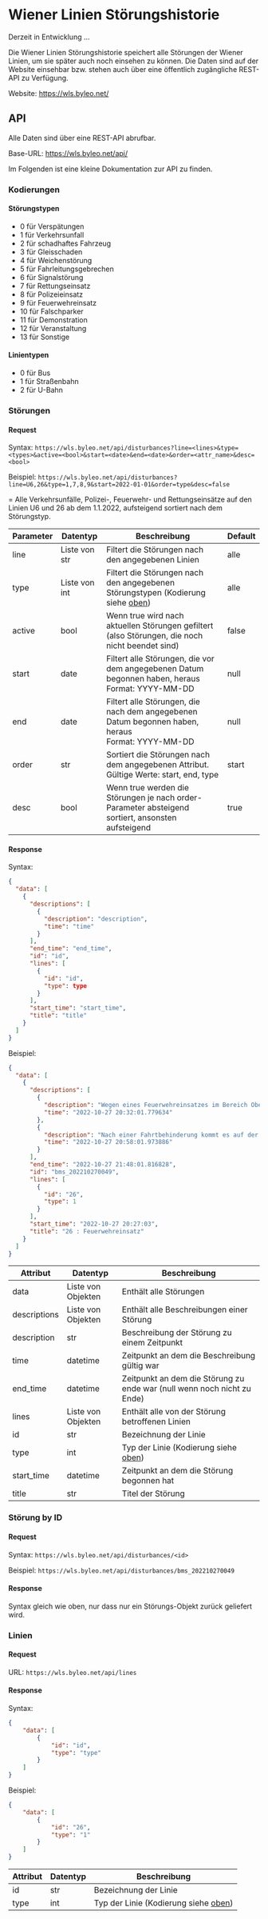 # Wiener Linien Störungshistorie

Derzeit in Entwicklung ...

Die Wiener Linien Störungshistorie speichert alle Störungen der Wiener Linien, um sie später auch noch einsehen zu können. Die Daten sind auf der Website einsehbar bzw. stehen auch über eine öffentlich zugängliche REST-API zu Verfügung.

Website: https://wls.byleo.net/

## API

Alle Daten sind über eine REST-API abrufbar.

Base-URL: https://wls.byleo.net/api/

Im Folgenden ist eine kleine Dokumentation zur API zu finden.

### Kodierungen

#### Störungstypen

- 0 für Verspätungen
- 1 für Verkehrsunfall
- 2 für schadhaftes Fahrzeug
- 3 für Gleisschaden
- 4 für Weichenstörung
- 5 für Fahrleitungsgebrechen
- 6 für Signalstörung
- 7 für Rettungseinsatz
- 8 für Polizeieinsatz
- 9 für Feuerwehreinsatz
- 10 für Falschparker
- 11 für Demonstration
- 12 für Veranstaltung
- 13 für Sonstige

#### Linientypen

- 0 für Bus
- 1 für Straßenbahn
- 2 für U-Bahn

### Störungen

#### Request

Syntax: `https://wls.byleo.net/api/disturbances?line=<lines>&type=<types>&active=<bool>&start=<date>&end=<date>&order=<attr_name>&desc=<bool>`

Beispiel: `https://wls.byleo.net/api/disturbances?line=U6,26&type=1,7,8,9&start=2022-01-01&order=type&desc=false`

= Alle Verkehrsunfälle, Polizei-, Feuerwehr- und Rettungseinsätze auf den Linien U6 und 26 ab dem 1.1.2022, aufsteigend sortiert nach dem Störungstyp.

| Parameter | Datentyp      | Beschreibung                                                 | Default |
| --------- | ------------- | ------------------------------------------------------------ | ------- |
| line      | Liste von str | Filtert die Störungen nach den angegebenen Linien            | alle    |
| type      | Liste von int | Filtert die Störungen nach den angegebenen Störungstypen (Kodierung siehe [oben](#Störungstypen)) | alle    |
| active    | bool          | Wenn true wird nach aktuellen Störungen gefiltert (also Störungen, die noch nicht beendet sind) | false   |
| start     | date          | Filtert alle Störungen, die vor dem angegebenen Datum begonnen haben, heraus<br />Format: YYYY-MM-DD | null    |
| end       | date          | Filtert alle Störungen, die nach dem angegebenen Datum begonnen haben, heraus<br />Format: YYYY-MM-DD | null    |
| order     | str           | Sortiert die Störungen nach dem angegebenen Attribut. Gültige Werte: start, end, type | start   |
| desc      | bool          | Wenn true werden die Störungen je nach order-Parameter absteigend sortiert, ansonsten aufsteigend | true    |

#### Response

Syntax:

```json
{
  "data": [
    {
      "descriptions": [
        {
          "description": "description",
          "time": "time"
        }
      ],
      "end_time": "end_time",
      "id": "id",
      "lines": [
        {
          "id": "id",
          "type": type
        }
      ],
      "start_time": "start_time",
      "title": "title"
    }
  ]
}
```

Beispiel:

```json
{
  "data": [
    {
      "descriptions": [
        {
          "description": "Wegen eines Feuerwehreinsatzes im Bereich Oberfeldgasse 51 fährt die Linie 26 nur zwischen Strebersdorf, Edmund-Hawranek-Platz und Josef-Baumann-Gasse. Die Störung dauert voraussichtlich bis 21:15 Uhr!",
          "time": "2022-10-27 20:32:01.779634"
        },
        {
          "description": "Nach einer Fahrtbehinderung kommt es auf der Linie 26 zu unterschiedlichen Intervallen.",
          "time": "2022-10-27 20:58:01.973886"
        }
      ],
      "end_time": "2022-10-27 21:48:01.816828",
      "id": "bms_202210270049",
      "lines": [
        {
          "id": "26",
          "type": 1
        }
      ],
      "start_time": "2022-10-27 20:27:03",
      "title": "26 : Feuerwehreinsatz"
    }
  ]
}
```

| Attribut     | Datentyp           | Beschreibung                                                 |
| ------------ | ------------------ | ------------------------------------------------------------ |
| data         | Liste von Objekten | Enthält alle Störungen                                       |
| descriptions | Liste von Objekten | Enthält alle Beschreibungen einer Störung                    |
| description  | str                | Beschreibung der Störung zu einem Zeitpunkt                  |
| time         | datetime           | Zeitpunkt an dem die Beschreibung gültig war                 |
| end_time     | datetime           | Zeitpunkt an dem die Störung zu ende war (null wenn noch nicht zu Ende) |
| lines        | Liste von Objekten | Enthält alle von der Störung betroffenen Linien              |
| id           | str                | Bezeichnung der Linie                                        |
| type         | int                | Typ der Linie (Kodierung siehe [oben](#Linientypen))         |
| start_time   | datetime           | Zeitpunkt an dem die Störung begonnen hat                    |
| title        | str                | Titel der Störung                                            |

### Störung by ID

#### Request

Syntax: `https://wls.byleo.net/api/disturbances/<id>`

Beispiel:  `https://wls.byleo.net/api/disturbances/bms_202210270049`

#### Response

Syntax gleich wie oben, nur dass nur ein Störungs-Objekt zurück geliefert wird.

### Linien

#### Request

URL: `https://wls.byleo.net/api/lines`

#### Response

Syntax:

```json
{
    "data": [
        {
            "id": "id",
            "type": "type"
        }
    ]
}
```

Beispiel:

```json
{
    "data": [
        {
            "id": "26",
            "type": "1"
        }
    ]
}
```

| Attribut | Datentyp | Beschreibung                                         |
| -------- | -------- | ---------------------------------------------------- |
| id       | str      | Bezeichnung der Linie                                |
| type     | int      | Typ der Linie (Kodierung siehe [oben](#Linientypen)) |
